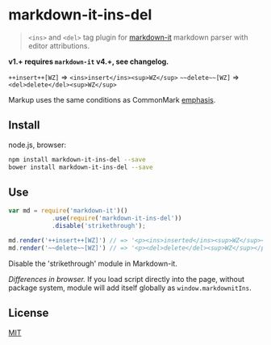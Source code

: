 # markdown-it-ins-del

> `<ins>` and `<del>` tag plugin for [markdown-it](https://github.com/markdown-it/markdown-it) markdown parser with editor attributions.

__v1.+ requires `markdown-it` v4.+, see changelog.__

`++insert++[WZ]` => `<ins>insert</ins><sup>WZ</sup>`
`~~delete~~[WZ]` => `<del>delete</del><sup>WZ</sup>`

Markup uses the same conditions as CommonMark [emphasis](http://spec.commonmark.org/0.15/#emphasis-and-strong-emphasis).


## Install

node.js, browser:

```bash
npm install markdown-it-ins-del --save
bower install markdown-it-ins-del --save
```

## Use

```js
var md = require('markdown-it')()
            .use(require('markdown-it-ins-del'))
            .disable('strikethrough');

md.render('++insert++[WZ]') // => '<p><ins>inserted</ins><sup>WZ</sup></p>'
md.render('~~delete~~[WZ]') // => '<p><del>delete</del><sup>WZ</sup></p>'
```

Disable the 'strikethrough' module in Markdown-it.

_Differences in browser._ If you load script directly into the page, without
package system, module will add itself globally as `window.markdownitIns`.


## License

[MIT](https://github.com/markdown-it/markdown-it-ins-del/blob/master/LICENSE)
